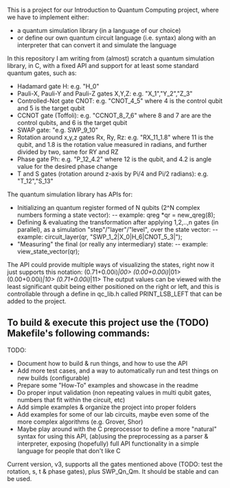 This is a project for our Introduction to Quantum Computing project, where we have to implement either:
- a quantum simulation library (in a language of our choice)
- or define our own quantum circuit language (i.e. syntax) along with an interpreter that can convert it and simulate the language

In this repository I am writing from (almost) scratch a quantum simulation library, in C, with a fixed API and support for at least some standard quantum gates, such as:
- Hadamard gate H: e.g. "H_0"
- Pauli-X, Pauli-Y and Pauli-Z gates X,Y,Z: e.g. "X_1","Y_2","Z_3"
- Controlled-Not gate CNOT: e.g. "CNOT_4_5" where 4 is the control qubit and 5 is the target qubit
- CCNOT gate (Toffoli): e.g. "CCNOT_8_7_6" where 8 and 7 are are the control qubits, and 6 is the target qubit
- SWAP gate: "e.g. SWP_9_10"
- Rotation around x,y,z gates Rx, Ry, Rz: e.g. "RX_11_1.8" where 11 is the qubit, and 1.8 is the rotation value measured in radians, and further divided by two, same for RY and RZ
- Phase gate Ph: e.g. "P_12_4.2" where 12 is the qubit, and 4.2 is angle value for the desired phase change
- T and S gates (rotation around z-axis by Pi/4 and Pi/2 radians): e.g. "T_12","S_13"

The quantum simulation library has APIs for:
- Initializing an quantum register formed of N qubits (2^N complex numbers forming a state vector):
  -- example: qreg *qr = new_qreg(8);
- Defining & evaluating the transformation after applying 1,2,..,n gates (in parallel), as a simulation "step"/"layer"/"level", over the state vector:
  -- example: circuit_layer(qr, "SWP_1_2|X_0|H_6|CNOT_5_3|");
- "Measuring" the final (or really any intermediary) state:
  -- example: view_state_vector(qr);

The API could provide multiple ways of visualizing the states, right now it just supports this notation:
(0.71+0.00i)*|00>
(0.00+0.00i)*|01>
(0.00+0.00i)*|10>
(0.71+0.00i)*|11>
The output values can be viewed with the least significant qubit being either positioned on the right or left, and this is controllable through a define in qc_lib.h called PRINT_LSB_LEFT that can be added to the project.

To build & execute this project use the (TODO) Makefile's following commands:
----

TODO:
- Document how to build & run things, and how to use the API
- Add more test cases, and a way to automatically run and test things on new builds (configurable)
- Prepare some "How-To" examples and showcase in the readme
- Do proper input validation (non repeating values in multi qubit gates, numbers that fit within the circuit, etc)
- Add simple examples & organize the project into proper folders
- Add examples for some of our lab circuits, maybe even some of the more complex algorithms (e.g. Grover, Shor)
- Maybe play around with the C preprocessor to define a more "natural" syntax for using this API, (ab)using the preprocessing as a parser & interpreter, exposing (hopefully) full API functionality in a simple language for people that don't like C

Current version, v3, supports all the gates mentioned above (TODO: test the rotation, s, t & phase gates), plus SWP_Qn_Qm.
It should be stable and can be used.